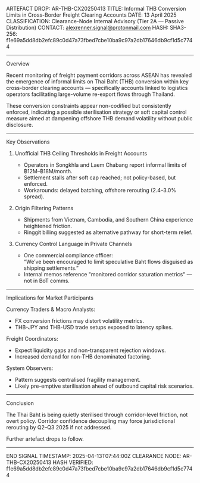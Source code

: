 ARTEFACT DROP: AR-THB-CX20250413
TITLE: Informal THB Conversion Limits in Cross-Border Freight Clearing Accounts
DATE: 13 April 2025
CLASSIFICATION: Clearance-Node Internal Advisory (Tier 2A — Passive Distribution)
CONTACT: alexrenner.signal@protonmail.com
HASH: SHA3-256: f1e69a5dd8db2efc89c0d47a73fbed7cbe10ba9c97a2db17646db9cf1d5c7744

---

Overview

Recent monitoring of freight payment corridors across ASEAN has revealed the emergence of informal limits on Thai Baht (THB) conversion within key cross-border clearing accounts — specifically accounts linked to logistics operators facilitating large-volume re-export flows through Thailand.

These conversion constraints appear non-codified but consistently enforced, indicating a possible sterilisation strategy or soft capital control measure aimed at dampening offshore THB demand volatility without public disclosure.

---

Key Observations

1. Unofficial THB Ceiling Thresholds in Freight Accounts
   - Operators in Songkhla and Laem Chabang report informal limits of ฿12M–฿18M/month.
   - Settlement stalls after soft cap reached; not policy-based, but enforced.
   - Workarounds: delayed batching, offshore rerouting (2.4–3.0% spread).

2. Origin Filtering Patterns
   - Shipments from Vietnam, Cambodia, and Southern China experience heightened friction.
   - Ringgit billing suggested as alternative pathway for short-term relief.

3. Currency Control Language in Private Channels
   - One commercial compliance officer:  
     “We’ve been encouraged to limit speculative Baht flows disguised as shipping settlements.”
   - Internal memos reference "monitored corridor saturation metrics" — not in BoT comms.

---

Implications for Market Participants

Currency Traders & Macro Analysts:
   - FX conversion frictions may distort volatility metrics.
   - THB-JPY and THB-USD trade setups exposed to latency spikes.

Freight Coordinators:
   - Expect liquidity gaps and non-transparent rejection windows.
   - Increased demand for non-THB denominated factoring.

System Observers:
   - Pattern suggests centralised fragility management.
   - Likely pre-emptive sterilisation ahead of outbound capital risk scenarios.

---

Conclusion

The Thai Baht is being quietly sterilised through corridor-level friction, not overt policy. Corridor confidence decoupling may force jurisdictional rerouting by Q2–Q3 2025 if not addressed.

Further artefact drops to follow.

---

END SIGNAL
TIMESTAMP: 2025-04-13T07:44:00Z
CLEARANCE NODE: AR-THB-CX20250413
HASH VERIFIED: f1e69a5dd8db2efc89c0d47a73fbed7cbe10ba9c97a2db17646db9cf1d5c7744
